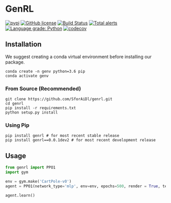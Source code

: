 # GenRL
[![pypi](https://img.shields.io/badge/pypi%20package-v0.0.1-blue)](https://pypi.org/project/genrl/)
[![GitHub license](https://img.shields.io/github/license/SforAiDl/genrl)](https://github.com/SforAiDl/genrl/blob/master/LICENSE)
[![Build Status](https://travis-ci.com/SforAiDl/genrl.svg?branch=master)](https://travis-ci.com/SforAiDl/genrl)
[![Total alerts](https://img.shields.io/lgtm/alerts/g/SforAiDl/genrl.svg?logo=lgtm&logoWidth=18)](https://lgtm.com/projects/g/SforAiDl/genrl/alerts/)
[![Language grade: Python](https://img.shields.io/lgtm/grade/python/g/SforAiDl/genrl.svg?logo=lgtm&logoWidth=18)](https://lgtm.com/projects/g/SforAiDl/genrl/context:python)
[![codecov](https://codecov.io/gh/SforAiDl/genrl/branch/master/graph/badge.svg)](https://codecov.io/gh/SforAiDl/genrl)

## Installation

We suggest creating a conda virtual environment before installing our package.
```
conda create -n genv python=3.6 pip
conda activate genv
```

### From Source (Recommended)
```
git clone https://github.com/SforAiDl/genrl.git
cd genrl
pip install -r requirements.txt
python setup.py install
```

### Using Pip
```
pip install genrl # for most recent stable release
pip install genrl==0.0.1dev2 # for most recent development release
```

## Usage
```python
from genrl import PPO1
import gym

env = gym.make('CartPole-v0')
agent = PPO1(network_type='mlp', env=env, epochs=500, render = True, tensorboard_log='./runs/')

agent.learn()
```
